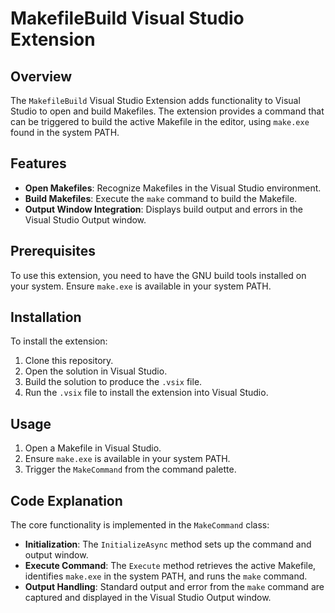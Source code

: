 # MakefileBuild Visual Studio Extension

## Overview

The `MakefileBuild` Visual Studio Extension adds functionality to Visual Studio to open and build Makefiles. The extension provides a command that can be triggered to build the active Makefile in the editor, using `make.exe` found in the system PATH.

## Features

- **Open Makefiles**: Recognize Makefiles in the Visual Studio environment.
- **Build Makefiles**: Execute the `make` command to build the Makefile.
- **Output Window Integration**: Displays build output and errors in the Visual Studio Output window.

## Prerequisites

To use this extension, you need to have the GNU build tools installed on your system. Ensure `make.exe` is available in your system PATH.

## Installation

To install the extension:
1. Clone this repository.
2. Open the solution in Visual Studio.
3. Build the solution to produce the `.vsix` file.
4. Run the `.vsix` file to install the extension into Visual Studio.

## Usage

1. Open a Makefile in Visual Studio.
2. Ensure `make.exe` is available in your system PATH.
3. Trigger the `MakeCommand` from the command palette.

## Code Explanation

The core functionality is implemented in the `MakeCommand` class:

- **Initialization**: The `InitializeAsync` method sets up the command and output window.
- **Execute Command**: The `Execute` method retrieves the active Makefile, identifies `make.exe` in the system PATH, and runs the `make` command.
- **Output Handling**: Standard output and error from the `make` command are captured and displayed in the Visual Studio Output window.



